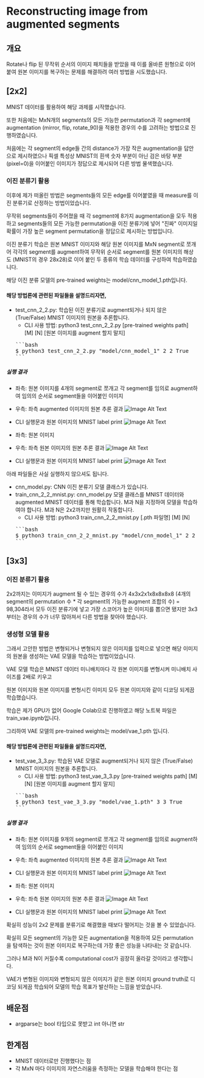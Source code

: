 # Reconstructing image from augmented segments
## 개요
Rotate나 flip 된 무작위 순서의 이미지 패치들을 받았을 때 이를 올바른 원형으로 이어붙여 원본 이미지를 복구하는 문제를 해결하려 여러 방법을 시도했습니다. 

## [2x2]
MNIST 데이터를 활용하여 해당 과제를 시작했습니다.

또한 처음에는 MxN개의 segments의 모든 가능한 permutation과 각 segment에 augmentation (mirror, flip, rotate_90)을 적용한 경우의 수를 고려하는 방법으로 진행하였습니다.

처음에는 각 segment의 edge들 간의 distance가 가장 작은 augmentation을 답안으로 제시하였으나 픽셀 특성상 MNIST의 흰색 숫자 부분이 아닌 검은 바탕 부분 (pixel=0)을 이어붙인 이미지가 정답으로 제시되어 다른 방법 물색했습니다.

### 이진 분류기 활용

이후에 제가 떠올린 방법은 segments들의 모든 edge를 이어붙였을 때 measure를 이진 분류기로 산정하는 방법이었습니다.

무작위 segments들이 주어졌을 때 각 segment에 8가지 augmentation을 모두 적용하고 segments들의 모든 가능한 permutation을 이진 분류기에 넣어 "진짜" 이미지일 확률이 가장 높은 segment permutation을 정답으로 제시하는 방법입니다.

이진 분류기 학습은 원본 MNIST 이미지와 해당 원본 이미지를 MxN segment로 쪼개어 각각의 segment를 augment하여 무작위 순서로 segment를 원본 이미지의 해상도 (MNIST의 경우 28x28)로 이어 붙인 두 종류의 학습 데이터를 구성하여 학습하였습니다.

해당 이진 분류 모델의 pre-trained weights는 model/cnn_model_1.pth입니다.

#### 해당 방법론에 관련된 파일들을 설명드리자면,
  - test_cnn_2_2.py: 학습된 이진 분류기로 augment되거나 되지 않은 (True/False) MNIST 이미지의 원본을 추론합니다.
    - CLI 사용 방법: python3 test_cnn_2_2.py [pre-trained weights path] [M] [N] [원본 이미지를 augment 할지 말지]
    <pre>
    ```bash
    $ python3 test_cnn_2_2.py "model/cnn_model_1" 2 2 True
    ```
  ##### 실행 결과
  - 좌측: 원본 이미지를 4개의 segment로 쪼개고 각 segment를 임의로 augment하여 임의의 순서로 segment들을 이어붙인 이미지
  - 우측: 좌측 augmented 이미지의 원본 추론 결과
  ![Image Alt Text](results/cnn_2_2_1_augmented.png)
  - CLI 실행문과 원본 이미지의 MNIST label print
  ![Image Alt Text](results/cnn_2_2_1_augmented_label.png)

  - 좌측: 원본 이미지
  - 우측: 좌측 원본 이미지의 원본 추론 결과
  ![Image Alt Text](results/cnn_2_2_3.png)
  - CLI 실행문과 원본 이미지의 MNIST label print
  ![Image Alt Text](results/cnn_2_2_3_label.png)

  아래 파일들은 사실 실행하지 않으셔도 됩니다.

  - cnn_model.py: CNN 이진 분류기 모델 클래스가 있습니다.
  - train_cnn_2_2_mnist.py: cnn_model.py 모델 클래스를 MNIST 데이터와 augmented MNIST 데이터를 통해 학습합니다. M과 N을 지정하여 모델을 학습하여야 합니다. M과 N은 2x2까지만 원활히 작동합니다.
    - CLI 사용 방법: python3 train_cnn_2_2_mnist.py [.pth 파일명] [M] [N]
    <pre>
    ```bash
    $ python3 train_cnn_2_2_mnist.py "model/cnn_model_1" 2 2
    ```
    </pre>
  
## [3x3]

### 이진 분류기 활용

2x2까지는 이미지가 augment 될 수 있는 경우의 수가 4x3x2x1x8x8x8x8 (4개의 segment의 permutation 수 * 각 segment의 가능한 augment 조합의 수) = 98,304라서 모두 이진 분류기에 넣고 가장 스코어가 높은 이미지를 뽑으면 됐지만 3x3부터는 경우의 수가 너무 많아져서 다른 방법을 찾아야 했습니다.

### 생성형 모델 활용

그래서 고안한 방법은 변형되거나 변형되지 않은 이미지를 입력으로 넣으면 해당 이미지의 원본을 생성하는 VAE 모델을 학습하는 방법이었습니다.

VAE 모델 학습은 MNIST 데이터 미니배치마다 각 원본 이미지를 변형시켜 미니배치 사이즈를 2배로 키우고

원본 이미지와 원본 이미지를 변형시킨 이미지 모두 원본 이미지와 같이 디코딩 되게끔 학습했습니다.

학습은 제가 GPU가 없어 Google Colab으로 진행하였고 해당 노트북 파일은 train_vae.ipynb입니다.

그리하여 VAE 모델의 pre-trained weights는 model/vae_1.pth 입니다.

#### 해당 방법론에 관련된 파일들을 설명드리자면,
  - test_vae_3_3.py: 학습된 VAE 모델로 augment되거나 되지 않은 (True/False) MNIST 이미지의 원본을 추론합니다.
    - CLI 사용 방법: python3 test_vae_3_3.py [pre-trained weights path] [M] [N] [원본 이미지를 augment 할지 말지]
    <pre>
    ```bash
    $ python3 test_vae_3_3.py "model/vae_1.pth" 3 3 True
    ```
  ##### 실행 결과
  - 좌측: 원본 이미지를 9개의 segment로 쪼개고 각 segment를 임의로 augment하여 임의의 순서로 segment들을 이어붙인 이미지
  - 우측: 좌측 augmented 이미지의 원본 추론 결과
  ![Image Alt Text](results/vae_3_3_9_augmented.png)
  - CLI 실행문과 원본 이미지의 MNIST label print
  ![Image Alt Text](results/vae_3_3_9_augmented_label.png)

  - 좌측: 원본 이미지
  - 우측: 좌측 원본 이미지의 원본 추론 결과
  ![Image Alt Text](results/vae_3_3_4.png)
  - CLI 실행문과 원본 이미지의 MNIST label print
  ![Image Alt Text](results/vae_3_3_4_label.png)

확실히 성능이 2x2 문제를 분류기로 해결했을 때보다 떨어지는 것을 볼 수 있었습니다.

확실히 모든 segment의 가능한 모든 augmentation을 적용하여 모든 permutation을 탐색하는 것이 원본 이미지로 복구하는데 가장 좋은 성능을 나타내는 것 같습니다.

그러나 M과 N이 커질수록 computational cost가 굉장히 올라갈 것이라고 생각합니다.

VAE가 변형된 이미지와 변형되지 않은 이미지가 같은 원본 이미지 ground truth로 디코딩 되게끔 학습되어 모델의 학습 목표가 발산하는 느낌을 받았습니다.

## 배운점
  - argparse는 bool 타입으로 못받고 int 아니면 str

## 한계점
  - MNIST 데이터로만 진행했다는 점
  - 각 MxN 마다 이미지의 자연스러움을 측정하는 모델을 학습해야 한다는 점
